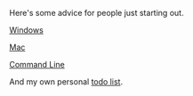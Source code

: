 Here's some advice for people just starting out.

[Windows](./windows-recommendations.md)

[Mac](./mac-recommendations.md)

[Command Line](./command-line.md)

And my own personal [todo list](./todo-list.md).
